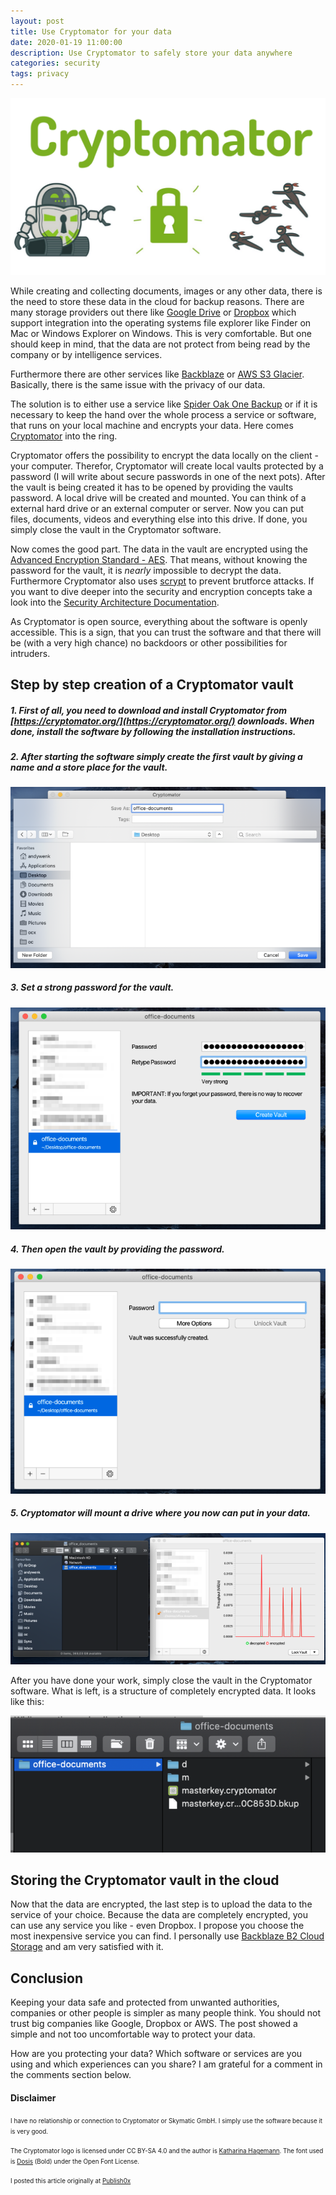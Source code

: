 ```yaml
---
layout: post
title: Use Cryptomator for your data
date: 2020-01-19 11:00:00
description: Use Cryptomator to safely store your data anywhere
categories: security
tags: privacy
---
```


<img src="/assets/images/cryptomator.png" />

While creating and collecting documents, images or any other data, there is the need to store these data in the cloud for backup reasons. There are many storage providers out there like [Google Drive](https://drive.google.com) or [Dropbox](https://www.dropbox.com/) which support integration into the operating systems file explorer like Finder on Mac or Windows Explorer on Windows. This is very comfortable. But one should keep in mind, that the data are not protect from being read by the company or by intelligence services.

Furthermore there are other services like [Backblaze](https://www.backblaze.com/) or [AWS S3 Glacier](https://aws.amazon.com/glacier/). Basically, there is the same issue with the privacy of our data.

The solution is to either use a service like [Spider Oak One Backup](https://spideroak.com/one/) or if it is necessary to keep the hand over the whole process a service or software, that runs on your local machine and encrypts your data. Here comes [Cryptomator](https://cryptomator.org/) into the ring.

Cryptomator offers the possibility to encrypt the data locally on the client - your computer. Therefor, Cryptomator will create local vaults protected by a password (I will write about secure passwords in one of the next pots). After the vault is being created it has to be opened by providing the vaults password. A local drive will be created and mounted. You can think of a external hard drive or an external computer or server. Now you can put files, documents, videos and everything else into this drive. If done, you simply close the vault in the Cryptomator software.

Now comes the good part. The data in the vault are encrypted using the [Advanced Encryption Standard - AES](https://en.wikipedia.org/wiki/Advanced_Encryption_Standard). That means, without knowing the password for the vault, it is *nearly* impossible to decrypt the data. Furthermore Cryptomator also uses [scrypt](https://en.wikipedia.org/wiki/Scrypt) to prevent brutforce attacks. If you want to dive deeper into the security and encryption concepts take a look into the [Security Architecture Documentation](https://docs.cryptomator.org/en/latest/security/architecture/).

As Cryptomator is open source, everything about the software is openly accessible. This is a sign, that you can trust the software and that there will be (with a very high chance) no backdoors or other possibilities for intruders.

## Step by step creation of a Cryptomator vault

##### 1. First of all, you need to download and install Cryptomator from [https://cryptomator.org/](https://cryptomator.org/) downloads. When done, install the software by following the installation instructions.

##### 2. After starting the software simply create the first vault by giving a name and a store place for the vault. 

<img src="/assets/images/cryptomator-1.png" />

##### 3. Set a strong password for the vault. 

<img src="/assets/images/cryptomator-2.png" />

##### 4. Then open the vault by providing the password. 

<img src="/assets/images/cryptomator-3.png" />

##### 5. Cryptomator will mount a drive where you now can put in your data. 

<img src="/assets/images/cryptomator-4.png" />

After you have done your work, simply close the vault in the Cryptomator software. What is left, is a structure of completely encrypted data. It looks like this:

<img src="/assets/images/cryptomator-5.png" />

## Storing the Cryptomator vault in the cloud

Now that the data are encrypted, the last step is to upload the data to the service of your choice. Because the data are completely encrypted, you can use any service you like - even Dropbox. I propose you choose the most inexpensive service you can find. I personally use [Backblaze B2 Cloud Storage](https://www.backblaze.com/b2/cloud-storage.html) and am very satisfied with it.

## Conclusion

Keeping your data safe and protected from unwanted authorities, companies or other people is simpler as many people think. You should not trust big companies like Google, Dropbox or AWS. The post showed a simple and not too uncomfortable way to protect your data.

How are you protecting your data? Which software or services are you using and which experiences can you share? I am grateful for a comment in the comments section below.

#### Disclaimer

<span style="font-size: 0.7em">I have no relationship or connection to Cryptomator or Skymatic GmbH. I simply use the software because it is very good.</span>

<span style="font-size: 0.7em">The Cryptomator logo is licensed under CC BY-SA 4.0 and the author is [Katharina Hagemann](https://ktoons.org/). The font used is [Dosis](https://fonts.google.com/specimen/Dosis) (Bold) under the Open Font License.</span>

<span style="font-size: 0.7em">I posted this article originally at [Publish0x](https://www.publish0x.com/security-in-the-age-of-digitizing-everything/use-cryptomator-to-safely-store-your-data-anywhere-xoyrom)</span>

